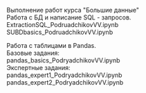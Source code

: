 Выполнение работ курса "Большие данные"  
Работа с БД и написание SQL - запросов.  
ExtractionSQL_PodruadchikovVV.ipynb  
SUBDbasics_PodruadchikovVV.ipynb  

Работа с таблицами в Pandas.  
Базовые задания:  
pandas_basics_PodryadchikovVV.ipynb  
Экспертные задания:  
pandas_expert1_PodryadchikovVV.ipynb  
pandas_expert2_PodryadchikovVV.ipynb  
